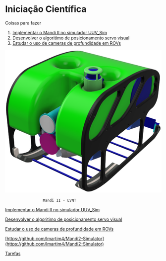 # Iniciação Científica

Coisas para fazer

1. [Implementar o Mandi II no simulador UUV_Sim](Implementar%20o%20Mandi%20II%20no%20simulador%20UUV_Sim%207405471c5d8845ba986e0991eca89a4b.md)
2. [Desenvolver o algoritimo de posicionamento servo visual](Desenvolver%20o%20algoritimo%20de%20posicionamento%20servo%20v%204bad35e5af1947eb86b8765ee007dea9.md)
3. [Estudar o uso de cameras de profundidade em ROVs](Estudar%20o%20uso%20de%20cameras%20de%20profundidade%20em%20ROVs%20f6da71bb0e104e07a235a24acbaf353f.md)

![                     Mandi II - LVNT](200576061-71a85c87-39ca-46c1-8c26-87a3ffe5835c.png)

                     Mandi II - LVNT

[Implementar o Mandi II no simulador UUV_Sim](Implementar%20o%20Mandi%20II%20no%20simulador%20UUV_Sim%207405471c5d8845ba986e0991eca89a4b.md)

[Desenvolver o algoritimo de posicionamento servo visual](Desenvolver%20o%20algoritimo%20de%20posicionamento%20servo%20v%204bad35e5af1947eb86b8765ee007dea9.md)

[Estudar o uso de cameras de profundidade em ROVs](Estudar%20o%20uso%20de%20cameras%20de%20profundidade%20em%20ROVs%20f6da71bb0e104e07a235a24acbaf353f.md)

[https://github.com/lmartim4/Mandi2-Simulator](https://github.com/lmartim4/Mandi2-Simulator)

[Tarefas](Tarefas%20df9f921755b9471abd14cfd9598c0782.csv)